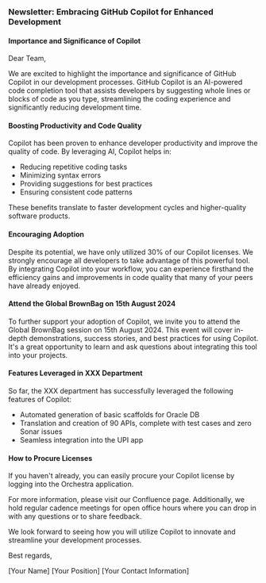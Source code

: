### Newsletter: Embracing GitHub Copilot for Enhanced Development

#### Importance and Significance of Copilot

Dear Team,

We are excited to highlight the importance and significance of GitHub Copilot in our development processes. GitHub Copilot is an AI-powered code completion tool that assists developers by suggesting whole lines or blocks of code as you type, streamlining the coding experience and significantly reducing development time.

#### Boosting Productivity and Code Quality

Copilot has been proven to enhance developer productivity and improve the quality of code. By leveraging AI, Copilot helps in:
- Reducing repetitive coding tasks
- Minimizing syntax errors
- Providing suggestions for best practices
- Ensuring consistent code patterns

These benefits translate to faster development cycles and higher-quality software products.

#### Encouraging Adoption

Despite its potential, we have only utilized 30% of our Copilot licenses. We strongly encourage all developers to take advantage of this powerful tool. By integrating Copilot into your workflow, you can experience firsthand the efficiency gains and improvements in code quality that many of your peers have already enjoyed.

#### Attend the Global BrownBag on 15th August 2024

To further support your adoption of Copilot, we invite you to attend the Global BrownBag session on 15th August 2024. This event will cover in-depth demonstrations, success stories, and best practices for using Copilot. It's a great opportunity to learn and ask questions about integrating this tool into your projects.

#### Features Leveraged in XXX Department

So far, the XXX department has successfully leveraged the following features of Copilot:
- Automated generation of basic scaffolds for Oracle DB
- Translation and creation of 90 APIs, complete with test cases and zero Sonar issues
- Seamless integration into the UPI app

#### How to Procure Licenses

If you haven't already, you can easily procure your Copilot license by logging into the Orchestra application. 

For more information, please visit our Confluence page. Additionally, we hold regular cadence meetings for open office hours where you can drop in with any questions or to share feedback.

We look forward to seeing how you will utilize Copilot to innovate and streamline your development processes.

Best regards,

[Your Name]
[Your Position]
[Your Contact Information]
